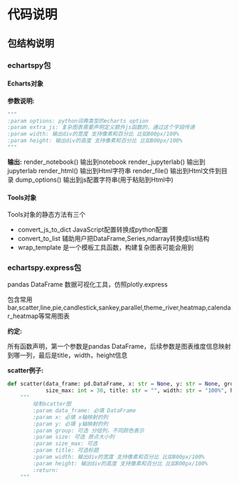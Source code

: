 # 代码说明

## 包结构说明

### echartspy包

#### Echarts对象

**参数说明:**
```python
"""
:param options: python词典类型的echarts option
:param extra_js: 复杂图表需要声明定义额外js函数的，通过这个字段传递
:param width: 输出div的宽度 支持像素和百分比 比如800px/100%
:param height: 输出div的高度 支持像素和百分比 比如800px/100%
"""
```

**输出:**
render_notebook() 输出到notebook
render_jupyterlab() 输出到jupyterlab
render_html() 输出到Html字符串
render_file() 输出到Html文件到目录
dump_options() 输出到js配置字符串(用于粘贴到Html中)

#### Tools对象

Tools对象的静态方法有三个

* convert_js_to_dict JavaScript配置转换成python配置
* convert_to_list 辅助用户把DataFrame,Series,ndarray转换成list结构
* wrap_template 是一个模板工具函数，构建复杂图表可能会用到

### echartspy.express包

pandas DataFrame 数据可视化工具，仿照plotly.express

包含常用 bar,scatter,line,pie,candlestick,sankey,parallel,theme_river,heatmap,calendar_heatmap等常用图表

**约定:**

所有函数声明，第一个参数是pandas DataFrame，后续参数是图表维度信息映射到哪一列，最后是title，width，height信息

**scatter例子:**

```python
def scatter(data_frame: pd.DataFrame, x: str = None, y: str = None, group: str = None, size: str = None,
            size_max: int = 30, title: str = "", width: str = "100%", height: str = "500px") -> Echarts:
    """
        绘制scatter图
        :param data_frame: 必填 DataFrame
        :param x: 必填 x轴映射的列
        :param y: 必填 y轴映射的列
        :param group: 可选 分组列，不同颜色表示
        :param size: 可选 原点大小列
        :param size_max: 可选
        :param title: 可选标题
        :param width: 输出div的宽度 支持像素和百分比 比如800px/100%
        :param height: 输出div的高度 支持像素和百分比 比如800px/100%
        :return:
    """
```